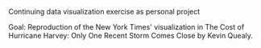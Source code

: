 Continuing data visualization exercise as personal project

Goal: Reproduction of the New York Times' visualization in The Cost of Hurricane Harvey: Only One Recent Storm Comes Close by Kevin Quealy.

